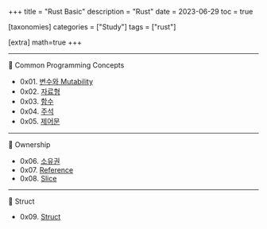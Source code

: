 +++
title = "Rust Basic"
description = "Rust"
date = 2023-06-29
toc = true

[taxonomies]
categories = ["Study"]
tags = ["rust"]

[extra]
math=true
+++

---
📙 Common Programming Concepts
- 0x01. [변수와 Mutability](@/post/0x01_variable_and_mutability.md)
- 0x02. [자료형](@/post/0x02_data_type.md)
- 0x03. [함수](@/post/0x03_functions.md)
- 0x04. [주석](@/post/0x04_comment.md)
- 0x05. [제어문](@/post/0x05_control_flow.md)

---
📙 Ownership
- 0x06. [소유권](@/post/0x06_ownership.md)
- 0x07. [Reference](@/post/0x07_reference.md)
- 0x08. [Slice](@/post/0x08_slice.md)

---
📙 Struct
- 0x09. [Struct](@/post/0x09_struct.md)
